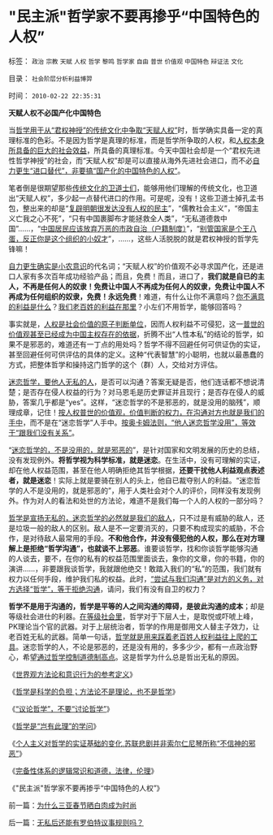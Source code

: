 # &quot;民主派&quot;哲学家不要再掺乎“中国特色的人权”

标签： `政治` `宗教` `天赋` `人权` `哲学` `黎鸣` `哲学家` `自由` `普世` `价值观` `中国特色` `辩证法` `文化` 

目录： `社会阶层分析利益博羿`

时间： `2010-02-22 22:35:31`

**天赋人权不必国产化中国特色**

当[哲学用于从“君权神授”的传统文化中争取“天赋人权”](../../../2009/6/22/国学儒教的科学精华在无私的服从美德.md)时，哲学确实具备一定的真理标准的色彩。不是因为哲学是真理的标准，而是哲学所争取的人权，和[人权本身所具备的巨大的社会效益](../../../2009/11/6/每个人勤劳致富的最基本权力，学名人权.md)，所具备的真理标准。今天中国社会却是一个“君权先进性哲学神授”的社会，而“天赋人权”却是可以直接从海外先进社会进口，而不必[自力更生“进口替代”，非要搞“国产化的中国特色的人权”](../../../2009/12/25/自力更生就是闭关锁国和印度.md)。

笔者倒是很期望那些[传统文化的卫道士们](../../../2009/9/28/中国怀旧复古的乌托邦传统文化.md)，能够用他们理解的传统文化，也卫道出“天赋人权”，多少起一点替代进口的作用。可是呢，没有！这些卫道士掉孔孟书包，整出来的却是“[复辟明朝很发达没有人权的民主](../../../2009/9/13/三种利益体的民主设想构成天堂地狱史.md)”，“儒教社会主义”，“帝国主义亡我之心不死”，“只有中国裹脚布才能拯救全人类”，“无私道德救中国”……，“[中国居民应该放弃万恶的市政自治（户籍制度）](../../../2009/3/8/社区自治之户籍制度与民主人权的关系.md)”，“[别管国家是个王八蛋，反正你是这个组织的小奴才](../../../2009/7/28/不要问国家对你做了什么，要问你为国家做了什么.md)”，……，这些人活脱脱的就是君权神授的哲学先锋嘛！

[自力更生确实是小农意识](../../../2009/12/25/自力更生国防建设是小农意识历史经验.md)的代名词；“天赋人权”的价值观不必寻求国产化，还是进口人家有多次百年成功经验产品；而且，免费！而且，进口了，**我们就是自已的主人，不再是任何人的奴隶！免费让中国人不再成为任何人的奴隶，免费让中国人不再成为任何组织的奴隶，免费！永远免费**！难道，有什么让你不满意吗？[你不满意的利益是什么](../../../2009/7/16/自我标榜的最爱国成了左派特权通行证.md)？[我们老百姓的利益在那里](http://blog.sina.com.cn/s/blog_5563a64d0100dfvx.html)？小左们不用哲学，能够回答吗？

事实就是，[人权是社会价值的原子判断单位](../../../2010/1/21/人权是价值判断的原子单位.md)，因而人权利益不可侵犯，这一[普世的价值观甚至已经成为中国主权存在的依据](../../../2009/6/14/认清西方社会所谓的人权价值观的真相.md)，折腾不出“人性本私”的结论的哲学，如果不是邪恶的，难道还有一丁点的用处吗？哲学不得不回避任何可供证伪的实证，甚至回避任何可供评估的具体的定义。这种“代表智慧”的小聪明，也就以最愚蠢的方式，把整体哲学和操持这门哲学的这个（群）人，交给对方评估。

[迷恋哲学，要他人无私的人](../../../2010/2/11/“议论哲学”，不要“讨论哲学”.md)，是否可以沟通？答案无疑是否，他们连话都不想说清楚；是否存在侵人权益的行为？对马恩毛是历史罪证并且现行；是否存在侵人的威胁，答案几乎都是“yes”。这样，“迷恋哲学的不是邪恶的，就是没用的脑残”，顺理成章，记住！[按人权普世的价值观，价值判断的权力，在沟通对方也就是我们的手中](../../../2009/11/27/有侵犯人权的哲学，没有不信“人权”的“信仰”.md)，而不是在“迷恋哲学”人手中。[按奥卡姆法则，“他人迷恋哲学没用”，等效于“跟我们没有关系”](../../../2010/1/5/存实除虚的奥卡姆剃刀法则.md)。

“[迷恋哲学的，不是没用的，就是邪恶的](../../../2010/2/3/迷恋哲学不是邪恶的，就是没用的.md)”，是针对国家和文明发展的历史的总结，没有发现例外。**将哲学视为科学标准，就是迷恋**。在生活中，没有可理解的实证，却在他人权益范围，甚至在他人明确拒绝其哲学根据，**还要干扰他人利益观点表述者，就是迷恋**！实际上就是要骑在别人的头上，他自已裁夺别人的利益。“迷恋哲学的人不是没用的，就是邪恶的”，用于人类社会对个人的评价，同样没有发现例外。作为对人的看法和处世的方法论，难道不是我们每一个人的人权的一部分吗？

[哲学是宣扬无私的，迷恋哲学的必然就是我们的敌人](../../../2010/1/17/春秋笔法和无私的利益.md)，只不过是有威胁的敌人，还是垃圾一般的敌人的区别。敌人是不一定要消灭的，只要不构成现实的威胁，不合作，是对待敌人最常用的手段。**不和他合作，并没有侵犯他的人权，那么在对方理解上是拒绝“哲学沟通”，也就谈不上邪恶**。谁要谈哲学，找和你谈哲学能够沟通的人谈去，要不，在你的私有的权益范围里面谈去，象你的文章，你的书籍，你的演讲……，非要跟我谈哲学，我就跟他绝交！敢踏入我们的“私”的范围，我们就有权力以任何手段，维护我们私的权益。此时，[“尝试与我们沟通”是对方的义务，对方选择“哲学”，等于拒绝沟通](../../../2010/1/30/普世价值观中邪恶，和邪恶的“极”.md)，请问，我们有没有自卫的权力？

**哲学不是用于沟通的，哲学是平等的人之间沟通的障碍，是彼此沟通的成本**；却是等级社会进仕的利器。[在等级社会里](../../../2009/8/28/贫富差距核心矛盾是特权等级文化.md)，哲学对于下层人士，是取悦或吓唬上峰，PK理论当个官的武器。对于上层统治者，哲学的作用是御用文人替主子效力，让老百姓无私的武器。简单一句话，[哲学就是用来踩着老百姓人权利益往上爬的工具](../../../2009/10/8/奴假虎威的道德制高点.md)。迷恋哲学的人，不论是邪恶的，还是没有用的，多多少少，都有一点政治野心，希望[通过哲学控制道德制高点](../../../2009/6/10/抢夺道德制高点是危险的政治游戏.md)。这是哲学为什么总是哲出无私的原因。

《[世界观方法论和意识行为的参考定义](../../../2010/2/11/世界观方法论和意识行为的参考定义.md)》

《[哲学是科学的负担；方法论不是理论，也不是哲学](../../../2010/2/11/哲学是科学的负担；方法论不是理论，也不是哲学.md)》

《[“议论哲学”，不要“讨论哲学”](../../../2010/2/11/“议论哲学”，不要“讨论哲学”.md)》

《[哲学是“岂有此理”的学问](../../../2010/2/12/哲学是“岂有此理”的学问.md)》

《[个人主义对哲学的实证基础的变化,苏联悲剧并非索尔仁尼琴所称“不信神的邪恶”](../../../2010/2/12/个人主义对哲学的实证基础的变化.md)》

《[完备性体系的逻辑常识和道德，法律，伦理](../../../2010/2/21/完备性体系的逻辑常识和道德，法律，伦理.md)》

《"民主派"哲学家不要再掺乎“中国特色的人权”》



前一篇：[为什么三亚春节晒白肉成为时尚](../../../2010/2/22/为什么三亚春节晒白肉成为时尚.md)

后一篇：[无私后还能有罗伯特议事规则吗？](../../../2010/2/22/无私后还能有罗伯特议事规则吗？.md)